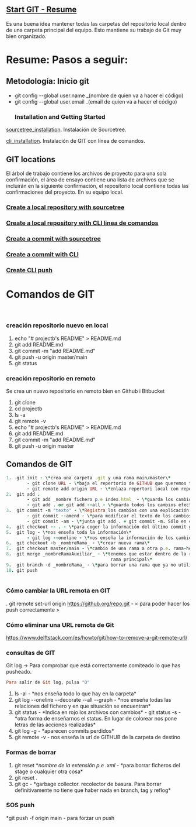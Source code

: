 ## [Start GIT - Resume](https://docs.github.com/es/github/writing-on-github/getting-started-with-writing-and-formatting-on-github)
Es una buena idea mantener todas las carpetas del repositorio local dentro de una carpeta principal del equipo. Esto mantiene su trabajo de Git muy bien organizado.
# Resume: Pasos a seguir:
## Metodología: Inicio git
* git config --global user.name _(nombre de quien va a hacer el código)
* git config --global user.email _(email de quien va a hacer el código)
  ### Installation and Getting Started
[sourcetree_installation](https://github.com/ConxiCR/youtube-git/blob/61c182b0a38ef98787268f212a8c6f4e72ad2f43/lab3_1_02a_sourcetree_installation.pdf). Instalación de Sourcetree.

[cli_installation](https://github.com/ConxiCR/youtube-git/blob/9b223dc65b07a7a2dc8f4eae38729bd9392ed8fb/lab3_1_02b_cli_installation.pdf). Instalación de GIT con línea de comandos.
## GIT locations
 El árbol de trabajo contiene los archivos de proyecto para una sola confirmación, el área de ensayo contiene una lista de archivos que se incluirán en la siguiente confirmación, el repositorio local contiene todas las confirmaciones del proyecto. En su equipo local.
### [Create a local repository with sourcetree](https://github.com/ConxiCR/youtube-git/blob/ef2daeb333039fe5d2b2e965f9a7ee0d317f8b57/GITInstructions/lab3_1_03a_sourcetree_create_local_repository.pdf)
### [Create a local repository with CLI linea de comandos](https://github.com/ConxiCR/youtube-git/blob/be6415ceae39b132e06f78acde195f0888aac25b/GITInstructions/lab3_1_03b_cli_create_local_repositoryWithGit.pdf)
### [Create a commit with sourcetree](https://github.com/ConxiCR/youtube-git/blob/c730e2eaa06ea4d124421fde64372601f4ddd6c3/GITInstructions/lab3_1_04a_sourcetree_commit.pdf)
### [Create a commit with CLI](https://github.com/ConxiCR/youtube-git/blob/c730e2eaa06ea4d124421fde64372601f4ddd6c3/GITInstructions/lab3_1_04b_cli_commit.pdf)
### [Create CLI push](https://github.com/ConxiCR/youtube-git/blob/38777e68c6f36881972fc94c5068bf13069862ea/GITInstructions/lab3_1_04b_cli_commit.pdf)

# Comandos de GIT
<br>

### creación repositorio nuevo en local
1. echo "# projectb's README" > README.md
2. git add README.md
3. git commit -m "add README.md"
4. git push -u origin master/main
5. git status
### creación repositorio en remoto
Se crea un nuevo repositorio en remoto bien en Github i Bitbucket
1. git clone
2. cd projectb
3. ls -a
4. git remote -v
5. echo "# projectb's README" > README.md
6. git add README.md
7. git commit -m "add README.md"
8. git push -u origin master

## Comandos de GIT
```ruby 
1.  git init - \*crea una carpeta .git y una rama main/master\*
        - git clone URL - \*baja el repertorio de GITHUB que queremos trabajar a local\*
        - git remote add origin URL - \*enlaza repertori local con repertorio en la nube vacio\*
2.  git add .
        - git add _nombre fichero p.e index.html_ - \*guarda los cambios efectuados en este fichero. Podemos ecoger que queremos guardar\*
        - git add . or git add --all - \*guarda todos los cambios efectuados hasta el momento\*
3.  git commit -m "texto" - \*Registra los cambios con una explicación de los cambios\*
        - git commit --amend - \*para modificar el texto de los cambios hechos anteriormente en la escritura de commits\*
        - git commit -am - \*junta git add . + git commit -m. Sólo en casos de seguimientos continuos\*
4.  git checkout -- . - \*para coger la información del último commit guardado en caso de error. Vuelta atrà de un commit\*
5.  git log - \*nos enseña toda la información\*
        - git log --oneline - \*nos enseña la información de los cambios pero sólo una línea\*
6.  git checkout -b _nombreRama_ - \*crear nueva rama\*
7.  git checkout master/main - \*cambio de una rama a otra p.e. rama-heroes a main\*
8.  git merge _nombreRamaAuxiliar_ - \*tenemos que estar dentro de la rama principal main/master y le indicamos que rama queremos incluir la información en la
                                        rama principal\*
9.  git branch -d _nombreRama_ - \*para borrar una rama que ya no utilizamos\*
10. git push
 
```
### Cómo cambiar la URL remota en GIT
. git remote set-url origin https://github.org/repo.git - < para poder hacer los push correctamente >

### Cómo eliminar una URL remota de Git
https://www.delftstack.com/es/howto/git/how-to-remove-a-git-remote-url/

### consultas de GIT
 Git log -> Para comprobar que está correctamente comiteado lo que has pusheado.
 ```ruby
 Para salir de Git log, pulsa "Q" 
```

1. ls -al - \*nos enseña todo lo que hay en la carpeta\*
2. git log --oneline --decorate --all --graph - \*nos enseña todas las relaciones del fichero y en que situación se encuentran\*
3. git status - \*Indica en rojo los archivos con cambios\*
        - git status -s - \*otra forma de enseñarnos el status. En lugar de colorear nos pone letras de las acciones realizadas\*
4. git log -g - \*aparecen commits perdidos\*
5. git remote -v - nos enseña la url de GITHUB de la carpeta de destino

### Formas de borrar
1. git reset *_nombre de la extensión p.e .xml_ - \*para borrar ficheros del stage o cualquier otra cosa\*
2. git reset .
3. git gc - \*garbage collector. recolector de basura. Para borrar definitivamente no tiene que haber nada en branch, tag y reflog\*

### SOS push
*git push -f origin main - para forzar un push
<!--
- Una etiqueta de rama es una referencia que apunta a la punta de la rama.
- HEAD es una referencia que apunta a la confirmación actual.
- Cree etiquetas para colocar etiquetas en confirmaciones específicas.
- Las etiquetas no se envían automáticamente a repositorios remotos.
- Una etiqueta de rama es una referencia que apunta a la punta de la rama.
- HEAD es una referencia que apunta a la confirmación actual.
- En los comandos de Git use ~ y ^ para referirse convenientemente a confirmaciones anteriores.
- Cree etiquetas para colocar etiquetas en confirmaciones específicas.
- Las etiquetas no se envían automáticamente a un repositorio remoto.


<!--
    Git status -> Mirar si tienes modificaciones tuyas y si existe algún pull o push
    Git fetch -> Por si acaso tus ramas no se han actualizado correctamente, esto NO actualiza los ficheros de las ramas, sólo el estado de esa rama
    Git status -> Para verificar de nuevo modificaciones, pull y pushs
    Git pull -> Ahora sí descargas las actualizaciones
    Git add/commit/... -> Ahora guardas tus modificaciones
    Git status -> Miras que siga sin necesitar un pull, por si las moscas
    Git push -> Subes tus datos
    Git status -> Compruebas que está todo correctamente-->


